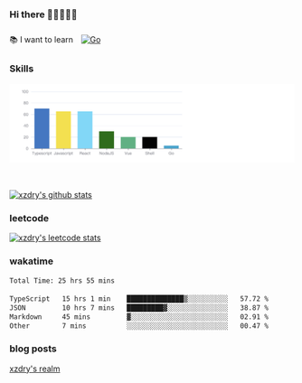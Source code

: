 ### Hi there 👋👋👋👋👋

 :books: I want to learn <a href="https://go.dev/" target="_blank"><img style="margin: 10px" src="https://profilinator.rishav.dev/skills-assets/go-original.svg" alt="Go" height="50" /></a>  

### Skills
![](img/2022-09-05-22-04-20.png)

<br />

[![xzdry's github stats](https://github-readme-stats.vercel.app/api?username=xzdry&count_private=true&show_icons=true&theme=vue)](https://github.com/xzdry)

### leetcode
[![xzdry's leetcode stats](https://leetcard.jacoblin.cool/xzdry-2?theme=light&font=Anek%20Kannada&site=cn)](https://leetcode.cn/u/xzdry-2/)

### wakatime
<!--START_SECTION:waka-->

```text
Total Time: 25 hrs 55 mins

TypeScript   15 hrs 1 min    ██████████████▒░░░░░░░░░░   57.72 %
JSON         10 hrs 7 mins   █████████▓░░░░░░░░░░░░░░░   38.87 %
Markdown     45 mins         ▓░░░░░░░░░░░░░░░░░░░░░░░░   02.91 %
Other        7 mins          ░░░░░░░░░░░░░░░░░░░░░░░░░   00.47 %
```

<!--END_SECTION:waka-->

### blog posts
[xzdry's realm](https://www.justdry.net/)
